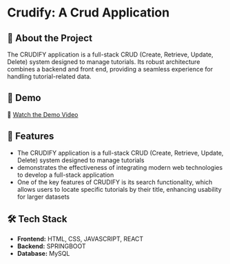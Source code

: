 # Crudify: A Crud Application

## 📌 About the Project
The CRUDIFY application is a full-stack CRUD (Create, Retrieve, Update, Delete) system designed to manage tutorials. Its robust architecture combines a backend and front end, providing a seamless experience for handling tutorial-related data.

## 🎥 Demo
🔗 [Watch the Demo Video](https://www.youtube.com/watch?v=7udHirYCIqM)

## 🚀 Features
- The CRUDIFY application is a full-stack CRUD (Create, Retrieve, Update, Delete) system designed to manage tutorials
- demonstrates the effectiveness of integrating modern web technologies to develop a full-stack application 
- One of the key features of CRUDIFY is its search functionality, which allows users to locate specific tutorials by their title, enhancing usability for larger datasets


## 🛠️ Tech Stack
- **Frontend:** HTML, CSS, JAVASCRIPT, REACT
- **Backend:** SPRINGBOOT 
- **Database:** MySQL 
